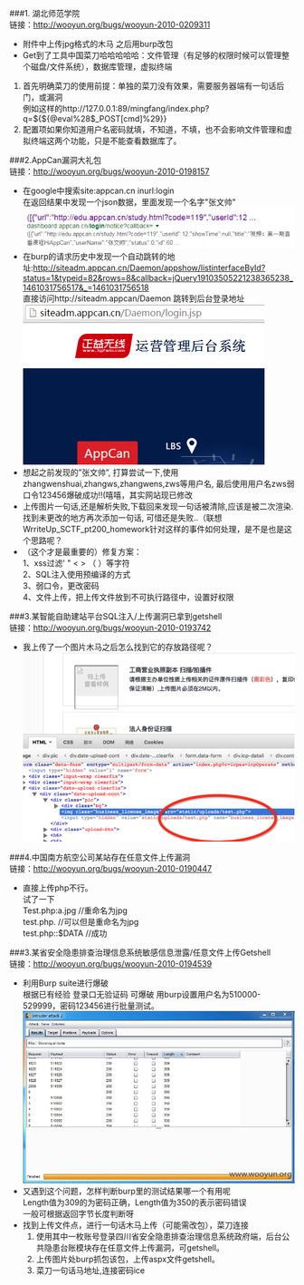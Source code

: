 ###1. 湖北师范学院  
链接：http://wooyun.org/bugs/wooyun-2010-0209311  
*  附件中上传jpg格式的木马 之后用burp改包  
*  Get到了工具中国菜刀哈哈哈哈哈：文件管理（有足够的权限时候可以管理整个磁盘/文件系统），数据库管理，虚拟终端
  1.  首先明确菜刀的使用前提：单独的菜刀没有效果，需要服务器端有一句话后门，或漏洞  
      例如这样的http://127.0.0.1:89/mingfang/index.php?q=${${@eval%28$_POST[cmd]%29}}
  2.  配置项如果你知道用户名密码就填，不知道，不填，也不会影响文件管理和虚拟终端这两个功能，只是不能查看数据库了。
  

###2.AppCan漏洞大礼包  
链接：http://wooyun.org/bugs/wooyun-2010-0198157  
*  在google中搜索site:appcan.cn inurl:login  
  在返回结果中发现一个json数据，里面发现一个名字"张文帅"  
![图片1](img/2_1.jpg)  
*  在burp的请求历史中发现一个自动跳转的地址:http://siteadm.appcan.cn/Daemon/appshow/listinterfaceById?status=1&typeid=82&rows=8&callback=jQuery19103505221238365238_1461031756517&_=1461031756518  
直接访问http://siteadm.appcan/Daemon 跳转到后台登录地址  
![图片2](img/2_2.jpg)
*  想起之前发现的”张文帅”, 打算尝试一下,使用zhangwenshuai,zhangws,zhangwens,zws等用户名, 最后使用用户名zws弱口令123456爆破成功!!(嘻嘻，其实网站现已修改
*  上传图片一句话,还是解析失败,下载回来发现一句话被清除,应该是被二次渲染.找到未更改的地方再次添加一句话, 可惜还是失败..（联想WrriteUp_SCTF_pt200_homework针对这样的事件如何处理，是不是也是这个思路呢？
*  （这个才是最重要的）修复方案：  
1、xss过滤' " < > （ ）等字符  
2、SQL注入使用预编译的方式  
3、弱口令，更改密码  
4、文件上传，把上传文件放到不可执行路径中，设置好权限  
  
###3.某智能自助建站平台SQL注入/上传漏洞已拿到getshell  
链接：http://wooyun.org/bugs/wooyun-2010-0193742  
* 我上传了一个图片木马之后怎么找到它的存放路径呢？  
![图片1](img/3_1.png)  
  
###4.中国南方航空公司某站存在任意文件上传漏洞  
链接：http://wooyun.org/bugs/wooyun-2010-0190447
* 直接上传php不行。  
 试了一下  
Test.php:a.jpg //重命名为jpg  
test.php. //可以但是重命名为jpg  
test.php::$DATA //成功  
  
###3.某省安全隐患排查治理信息系统敏感信息泄露/任意文件上传Getshell  
链接：http://wooyun.org/bugs/wooyun-2010-0194539  
* 利用Burp suite进行爆破  
  根据已有经验 登录口无验证码 可爆破 用burp设置用户名为510000-529999，密码123456进行批量测试。  
  ![图片1](img/5_1.jpg)  
* 又遇到这个问题，怎样判断burp里的测试结果哪一个有用呢  
  Length值为309的为密码正确，Length值为350的表示密码错误  
  一般可根据返回字节长度判断呀  
* 找到上传文件点，进行一句话木马上传（可能需改包），菜刀连接  
  1. 使用其中一枚账号登录四川省安全隐患排查治理信息系统政府端，后台公共隐患台账模块存在任意文件上传漏洞，可getshell。
  2. 上传图片处burp抓包该包，上传aspx文件getshell。  
  3. 菜刀一句话马地址,连接密码ice
  
